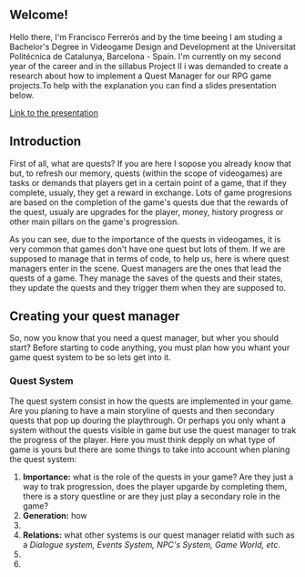 ## Welcome!

Hello there, I'm Francisco Ferrerós and by the time beeing I am studing a Bachelor's Degree in Videogame Design and Development at the Universitat Politécnica de Catalunya, Barcelona - Spain. I'm currently on my second year of the career and in the sillabus Project II i was demanded to create a research about how to implement a Quest Manager for our RPG game projects.To help with the explanation you can find a slides presentation below.

[Link to the presentation](https://docs.google.com/presentation/d/1sUzmROdSO6PizK6M_0evII9T5EJ6JOWZUksZApChd1Y/edit?usp=sharing)

## Introduction

First of all, what are quests? If you are here I sopose you already know that but, to refresh our memory, quests (within the scope of videogames) are tasks or demands that players get in a certain point of a game, that if they complete, usualy, they get a reward in exchange. Lots of game progresions are based on the completion of the game's quests due that the rewards of the quest, usualy are upgrades for the player, money, history progress or other main pillars on the game's progression.

As you can see, due to the importance of the quests in videogames, it is very common that games don't have one quest but lots of them. If we are supposed to manage that in terms of code, to help us, here is where quest managers enter in the scene. Quest managers are the ones that lead the quests of a game. They manage the saves of the quests and their states, they update the quests and they trigger them when they are supposed to.

## Creating your quest manager

So, now you know that you need a quest manager, but wher you should start? Before starting to code anything, you must plan how you whant your game quest system to be so lets get into it.

### Quest System

The quest system consist in how the quests are implemented in your game. Are you planing to have a main storyline of quests and then secondary quests that pop up douring the playthrough. Or perhaps you only whant a system without the quests visible in game but use the quest manager to trak the progress of the player. Here you must think depply on what type of game is yours but there are some things to take into account when planing the quest system:

1.  **Importance:** what is the role of the quests in your game? Are they just a way to trak progression, does the player upgarde by completing them, there is a story questline or are they just play a secondary role in the game?
2.  **Generation:** how 
3.  
4.  **Relations:** what other systems is our quest manager relatid with such as a _Dialogue system, Events System, NPC's System, Game World, etc_.
5.  
6.  
